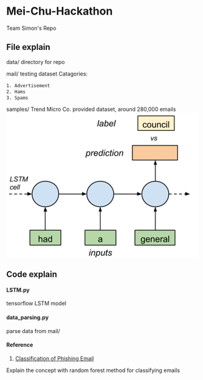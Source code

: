 # Mei-Chu-Hackathon
Team Simon's Repo 

## File explain
data/
	directory for repo

mail/
	testing dataset
	Catagories:  

	1. Advertisement
	2. Hams
	3. Spams


samples/
	Trend Micro Co. provided dataset, around 280,000 emails
![lstm](https://github.com/yuweichen1008/Mei-Chu-Hackathon/blob/master/data/LSTM.png)

## Code explain

#### LSTM.py

tensorflow LSTM model

#### data_parsing.py

parse data from mail/


#### Reference
1. [Classification of Phishing Email](https://www.hindawi.com/journals/jam/2014/425731/)

Explain the concept with random forest method for classifying emails
